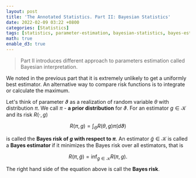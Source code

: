 ```yaml
---
layout: post
title: 'The Annotated Statistics. Part II: Bayesian Statistics'
date: 2022-02-09 03:22 +0800
categories: [Statistics]
tags: [statistics, parameter-estimation, bayesian-statistics, bayes-estimator, minimax-estimator]
math: true
enable_d3: true
---
```


> Part II introduces different approach to parameters estimation called Bayesian interpretation.

We noted in the previous part that it is extremely unlikely to get a uniformly best estimator. An alternative way to compare risk functions is to integrate or calculate the maximum.

Let's think of parameter $\vartheta$ as a realization of random variable $\theta$ with distribution $\pi$. We call $\pi$ - **a prior distribution** for $\vartheta$. For an estimator $g \in \mathcal{K}$ and its risk $R(\cdot, g)$

$$ R(\pi, g) = \int_{\Theta} R(\theta, g) \pi(d \vartheta) $$

is called the **Bayes risk of $g$ with respect to $\pi$**. An estimator $\tilde{g} \in \mathcal{K}$ is called a **Bayes estimator** if it minimizes the Bayes risk over all estimators, that is

$$ R(\pi, \tilde{g}) = \inf_{g \in \mathcal{K}} R(\pi, g). $$

<div id='d3div'></div>

The right hand side of the equation above is call the **Bayes risk**.

<script src="//d3js.org/d3.v3.min.js"></script>
<script>

var width = $("#d3div").width(),
    height = 400;

var color = d3.scale.category20();

var force = d3.layout.force()
    .charge(-62)
    .linkDistance(80)
    .size([width, height]);

var svg = d3.select("#d3div").append("svg")
    .attr("width", width)
    .attr("height", height);

d3.json("../../../../assets/jazz_scales_network_minCTs6.json", function(error, graph) {
  if (error) throw error;

  force
      .nodes(graph.nodes)
      .links(graph.links)
      .start();

  var link = svg.selectAll(".link")
      .data(graph.links)
    .enter().append("line")
      .attr("class", "link")
      .style("stroke-width", function(d) { return Math.sqrt(d.value); });

  var node = svg.selectAll(".node")
      .data(graph.nodes)
    .enter().append("circle")
      .attr("class", "node")
      .attr("r", 5)
      .style("fill", function(d) { return color(d.group); })
      .call(force.drag);

  node.append("title")
      .text(function(d) { return d.name; });

  force.on("tick", function() {
    link.attr("x1", function(d) { return d.source.x; })
        .attr("y1", function(d) { return d.source.y; })
        .attr("x2", function(d) { return d.target.x; })
        .attr("y2", function(d) { return d.target.y; });

    node.attr("cx", function(d) { return d.x; })
        .attr("cy", function(d) { return d.y; });
  });
});

</script>
